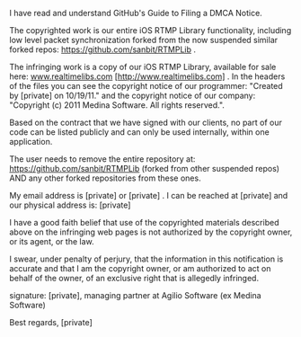 I have read and understand GitHub's Guide to Filing a DMCA Notice.

The copyrighted work is our entire iOS RTMP Library functionality, including low level packet synchronization forked from the now suspended similar forked repos: https://github.com/sanbit/RTMPLib .

The infringing work is a copy of our iOS RTMP Library, available for sale here: www.realtimelibs.com [http://www.realtimelibs.com] . In the headers of the files you can see the copyright notice of our programmer: "Created by [private] on 10/19/11." and the copyright notice of our company: "Copyright (c) 2011 Medina Software. All rights reserved.".

Based on the contract that we have signed with our clients, no part of our code can be listed publicly and can only be used internally, within one application.

The user needs to remove the entire repository at: https://github.com/sanbit/RTMPLib  (forked from other suspended repos) AND any other forked repositories from these ones.

My email address is [private] or [private] . I can be reached at [private] and our physical address is: [private]

I have a good faith belief that use of the copyrighted materials described above on the infringing web pages is not authorized by the copyright owner, or its agent, or the law.

I swear, under penalty of perjury, that the information in this notification is accurate and that I am the copyright owner, or am authorized to act on behalf of the owner, of an exclusive right that is allegedly infringed.

signature: [private], managing partner at Agilio Software (ex Medina Software)

Best regards,
[private]
